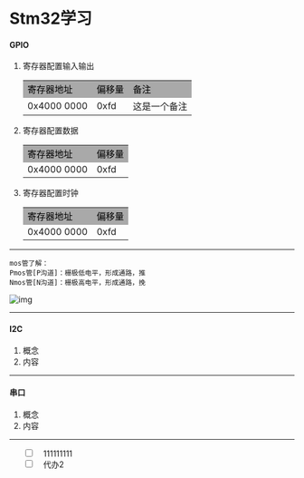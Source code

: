 # Stm32学习

#### GPIO

1. 寄存器配置输入输出
   <table>
    <tr style="background: #a9a9a9;color: black">
   <td>寄存器地址</td>
   <td>偏移量</td>
   <td>备注</td>
   </tr>
   <tr>
   <td>0x4000 0000</td>
   <td>0xfd</td>
   <td>这是一个备注</td>
   </tr>
   </table>
   
2. 寄存器配置数据
   <table>
    <tr bgcolor="#a9a9a9">
   <td><font color="black">寄存器地址</font></td>
   <td><font color="black">偏移量</font></td>
   </tr>
   <tr>
   <td>0x4000 0000</td>
   <td>0xfd</td>
   </tr>
   </table>
   
3. 寄存器配置时钟
   <table>
    <tr bgcolor="#a9a9a9">
   <td><font color="black">寄存器地址</font></td>
   <td><font color="black">偏移量</font></td>
   </tr>
   <tr>
   <td>0x4000 0000</td>
   <td>0xfd</td>
   </tr>
   </table>

***
```text
mos管了解：
Pmos管[P沟道]：栅极低电平，形成通路，推
Nmos管[N沟道]：栅极高电平，形成通路，挽
```
![img](https://img-blog.csdnimg.cn/befc6a8220a04f1d94504d4fec7594bd.png?x-oss-process=image/watermark,type_ZHJvaWRzYW5zZmFsbGJhY2s,shadow_50,text_Q1NETiBA5LiA5YmD6Kej5Y2D5oSB,size_20,color_FFFFFF,t_70,g_se,x_16)
***
#### I2C
1. 概念
2. 内容

***

#### 串口
1. 概念
2. 内容

***

<ul style="list-style: none">
   <li><input type="checkbox"><span style="margin-left: 16px">111111111</span></li>
   <li><input type="checkbox"><span style="margin-left: 16px">代办2</span></li>
</ul>




